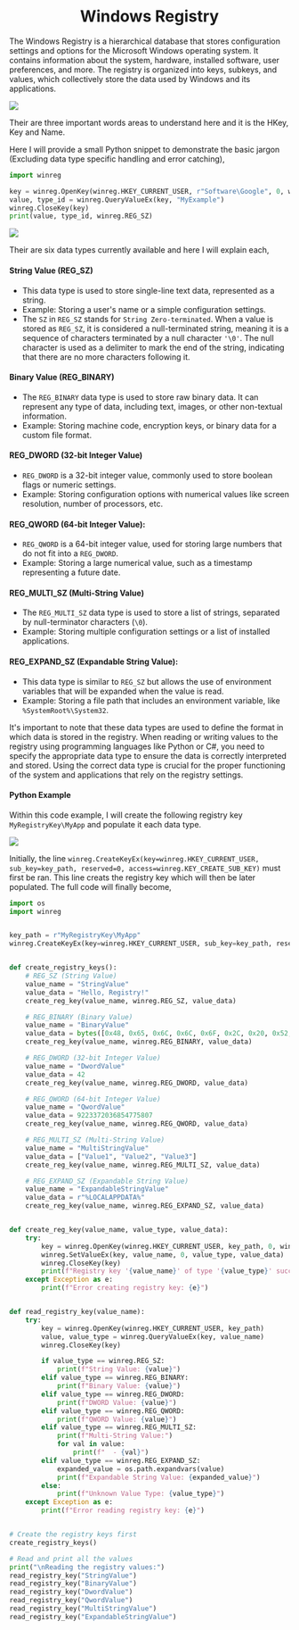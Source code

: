 <div align="center">
  <h1>  Windows Registry </h1>
</div>
The Windows Registry is a hierarchical database that stores configuration settings and options for the Microsoft Windows operating system. It contains information about the system, hardware, installed software, user preferences, and more. The registry is organized into keys, subkeys, and values, which collectively store the data used by Windows and its applications.

![](./images/registry_1.png)

Their are three important words areas to understand here and it is the HKey, Key and Name.

Here I will provide a small Python snippet to demonstrate the basic jargon (Excluding data type specific handling and error catching),

```Python
import winreg

key = winreg.OpenKey(winreg.HKEY_CURRENT_USER, r"Software\Google", 0, winreg.KEY_READ)
value, type_id = winreg.QueryValueEx(key, "MyExample")
winreg.CloseKey(key)
print(value, type_id, winreg.REG_SZ)
```


![](./images/registry_2.png)


Their are six data types currently available and here I will explain each,

#### String Value (REG_SZ)

- This data type is used to store single-line text data, represented as a string.
- Example: Storing a user's name or a simple configuration settings.
- The `SZ` in `REG_SZ` stands for `String Zero-terminated`. When a value is stored as `REG_SZ`, it is considered a null-terminated string, meaning it is a sequence of characters terminated by a null character `'\0'`. The null character is used as a delimiter to mark the end of the string, indicating that there are no more characters following it.

#### Binary Value (REG_BINARY)

- The `REG_BINARY` data type is used to store raw binary data. It can represent any type of data, including text, images, or other non-textual information.
- Example: Storing machine code, encryption keys, or binary data for a custom file format.

#### REG_DWORD (32-bit Integer Value)

- `REG_DWORD` is a 32-bit integer value, commonly used to store boolean flags or numeric settings.
- Example: Storing configuration options with numerical values like screen resolution, number of processors, etc.

#### REG_QWORD (64-bit Integer Value):

- `REG_QWORD` is a 64-bit integer value, used for storing large numbers that do not fit into a `REG_DWORD`.
- Example: Storing a large numerical value, such as a timestamp representing a future date.

#### REG_MULTI_SZ (Multi-String Value)

- The `REG_MULTI_SZ` data type is used to store a list of strings, separated by null-terminator characters (`\0`).
- Example: Storing multiple configuration settings or a list of installed applications.

#### REG_EXPAND_SZ (Expandable String Value):

- This data type is similar to `REG_SZ` but allows the use of environment variables that will be expanded when the value is read.
- Example: Storing a file path that includes an environment variable, like `%SystemRoot%\System32`.

It's important to note that these data types are used to define the format in which data is stored in the registry. When reading or writing values to the registry using programming languages like Python or C#, you need to specify the appropriate data type to ensure the data is correctly interpreted and stored. Using the correct data type is crucial for the proper functioning of the system and applications that rely on the registry settings.

#### Python Example

Within this code example, I will create the following registry key `MyRegistryKey\MyApp` and populate it each data type.

![](./images/registry_3.png)

Initially, the line `winreg.CreateKeyEx(key=winreg.HKEY_CURRENT_USER, sub_key=key_path, reserved=0, access=winreg.KEY_CREATE_SUB_KEY)` must first be ran. This line creats the registry key which will then be later populated. The full code will finally become,

```Python
import os
import winreg


key_path = r"MyRegistryKey\MyApp"
winreg.CreateKeyEx(key=winreg.HKEY_CURRENT_USER, sub_key=key_path, reserved=0, access=winreg.KEY_CREATE_SUB_KEY)


def create_registry_keys():
    # REG_SZ (String Value)
    value_name = "StringValue"
    value_data = "Hello, Registry!"
    create_reg_key(value_name, winreg.REG_SZ, value_data)

    # REG_BINARY (Binary Value)
    value_name = "BinaryValue"
    value_data = bytes([0x48, 0x65, 0x6C, 0x6C, 0x6F, 0x2C, 0x20, 0x52, 0x65, 0x67, 0x69, 0x73, 0x74, 0x72, 0x79])
    create_reg_key(value_name, winreg.REG_BINARY, value_data)

    # REG_DWORD (32-bit Integer Value)
    value_name = "DwordValue"
    value_data = 42
    create_reg_key(value_name, winreg.REG_DWORD, value_data)

    # REG_QWORD (64-bit Integer Value)
    value_name = "QwordValue"
    value_data = 9223372036854775807
    create_reg_key(value_name, winreg.REG_QWORD, value_data)

    # REG_MULTI_SZ (Multi-String Value)
    value_name = "MultiStringValue"
    value_data = ["Value1", "Value2", "Value3"]
    create_reg_key(value_name, winreg.REG_MULTI_SZ, value_data)

    # REG_EXPAND_SZ (Expandable String Value)
    value_name = "ExpandableStringValue"
    value_data = r"%LOCALAPPDATA%"
    create_reg_key(value_name, winreg.REG_EXPAND_SZ, value_data)


def create_reg_key(value_name, value_type, value_data):
    try:
        key = winreg.OpenKey(winreg.HKEY_CURRENT_USER, key_path, 0, winreg.KEY_WRITE)
        winreg.SetValueEx(key, value_name, 0, value_type, value_data)
        winreg.CloseKey(key)
        print(f"Registry key '{value_name}' of type '{value_type}' successfully created with value '{value_data}'.")
    except Exception as e:
        print(f"Error creating registry key: {e}")


def read_registry_key(value_name):
    try:
        key = winreg.OpenKey(winreg.HKEY_CURRENT_USER, key_path)
        value, value_type = winreg.QueryValueEx(key, value_name)
        winreg.CloseKey(key)

        if value_type == winreg.REG_SZ:
            print(f"String Value: {value}")
        elif value_type == winreg.REG_BINARY:
            print(f"Binary Value: {value}")
        elif value_type == winreg.REG_DWORD:
            print(f"DWORD Value: {value}")
        elif value_type == winreg.REG_QWORD:
            print(f"QWORD Value: {value}")
        elif value_type == winreg.REG_MULTI_SZ:
            print(f"Multi-String Value:")
            for val in value:
                print(f"  - {val}")
        elif value_type == winreg.REG_EXPAND_SZ:
            expanded_value = os.path.expandvars(value)
            print(f"Expandable String Value: {expanded_value}")
        else:
            print(f"Unknown Value Type: {value_type}")
    except Exception as e:
        print(f"Error reading registry key: {e}")


# Create the registry keys first
create_registry_keys()

# Read and print all the values
print("\nReading the registry values:")
read_registry_key("StringValue")
read_registry_key("BinaryValue")
read_registry_key("DwordValue")
read_registry_key("QwordValue")
read_registry_key("MultiStringValue")
read_registry_key("ExpandableStringValue")

```